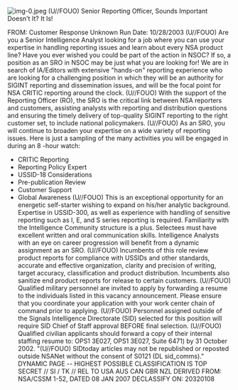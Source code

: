 ![img-0.jpeg](img-0.jpeg)
(U//FOUO) Senior Reporting Officer, Sounds Important Doesn't It? It Is!

FROM: Customer Response
Unknown
Run Date: 10/28/2003
(U//FOUO) Are you a Senior Intelligence Analyst looking for a job where you can use your expertise in handling reporting issues and learn about every NSA product line? Have you ever wished you could be part of the action in NSOC? If so, a position as an SRO in NSOC may be just what you are looking for! We are in search of IA/Editors with extensive "hands-on" reporting experience who are looking for a challenging position in which they will be an authority for SIGINT reporting and dissemination issues, and will be the focal point for NSA CRITIC reporting around the clock.
(U//FOUO) With the support of the Reporting Officer (RO), the SRO is the critical link between NSA reporters and customers, assisting analysts with reporting and distribution questions and ensuring the timely delivery of top-quality SIGINT reporting to the right customer set, to include national policymakers.
(U//FOUO) As an SRO, you will continue to broaden your expertise on a wide variety of reporting issues. Here is just a sampling of the many activities you will be engaged in during an 8 -hour watch:

- CRITIC Reporting
- Reporting Policy Expert
- USSID-18 Considerations
- Pre-publication Review
- Customer Support
- Global Awareness
(U//FOUO) This is an exceptional opportunity for an energetic self-starter wishing to expand on his/her analytic background. Expertise in USSID-300, as well as experience with handling of sensitive reporting such as I, E, and S series reporting is required. Familiarity with the Intelligence Community structure is a plus. Selectees must have excellent written and oral communication skills. Intelligence Analysts with an eye on career progression will benefit from a dynamic assignment as an SRO.
(U//FOUO) Incumbents of this role review product reports for compliance with USSIDs and other standards, accurate and effective organization, clarity and precision of writing, target accuracy, classification and product distribution. Incumbents also sanitize end product reports for release to certain customers.
(U//FOUO) Qualified military personnel are invited to apply by forwarding a resume to the individuals listed in this vacancy announcement. Please ensure that you coordinate your application with your work center chain of command prior to applying.
(U//FOUO) Personnel assigned outside of the Signals Intelligence Directorate (SID) selected for this position will require SID Chief of Staff approval BEFORE final selection.
(U//FOUO) Qualified civilian applicants should forward a copy of their internal staffing resume to: OPS1 3E027, OPS1 3E027, Suite 6471) by 31 October 2002.
"(U//FOUO) SIDtoday articles may not be republished or reposted outside NSANet without the consent of S0121 (DL sid_comms)."
DYNAMIC PAGE -- HIGHEST POSSIBLE CLASSIFICATION IS TOP SECRET // SI / TK // REL TO USA AUS CAN GBR NZL
DERIVED FROM: NSA/CSSM 1-52, DATED 08 JAN 2007 DECLASSIFY ON: 20320108
